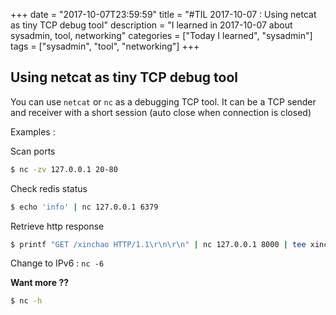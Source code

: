+++
date = "2017-10-07T23:59:59"
title = "#TIL 2017-10-07 : Using netcat as tiny TCP debug tool"
description = "I learned in 2017-10-07 about sysadmin, tool, networking"
categories = ["Today I learned", "sysadmin"]
tags = ["sysadmin", "tool", "networking"]
+++



## Using netcat as tiny TCP debug tool

You can use `netcat` or `nc` as a debugging TCP tool. It can be a TCP sender and receiver with a short session (auto close when connection is closed)

Examples :

Scan ports

```bash
$ nc -zv 127.0.0.1 20-80
```

Check redis status

```bash
$ echo 'info' | nc 127.0.0.1 6379
```

Retrieve http response

```bash
$ printf "GET /xinchao HTTP/1.1\r\n\r\n" | nc 127.0.0.1 8000 | tee xinchao.txt
```

Change to IPv6 : `nc -6`

**Want more ??**

```bash
$ nc -h
```

